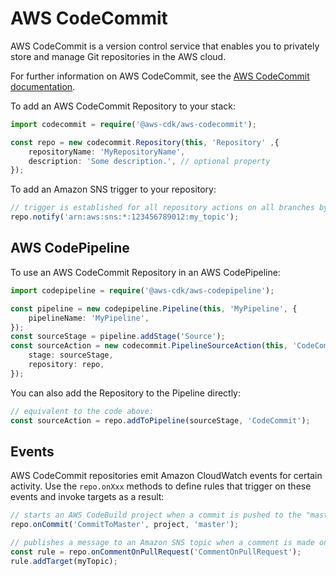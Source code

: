 # AWS CodeCommit

AWS CodeCommit is a version control service that enables you to privately store and manage Git repositories in the AWS cloud.

For further information on AWS CodeCommit,
see the [AWS CodeCommit documentation](https://docs.aws.amazon.com/codecommit).

To add an AWS CodeCommit Repository to your stack:

```ts
import codecommit = require('@aws-cdk/aws-codecommit');

const repo = new codecommit.Repository(this, 'Repository' ,{
    repositoryName: 'MyRepositoryName',
    description: 'Some description.', // optional property
});
```

To add an Amazon SNS trigger to your repository:

```ts
// trigger is established for all repository actions on all branches by default.
repo.notify('arn:aws:sns:*:123456789012:my_topic');
```

## AWS CodePipeline

To use an AWS CodeCommit Repository in an AWS CodePipeline:

```ts
import codepipeline = require('@aws-cdk/aws-codepipeline');

const pipeline = new codepipeline.Pipeline(this, 'MyPipeline', {
    pipelineName: 'MyPipeline',
});
const sourceStage = pipeline.addStage('Source');
const sourceAction = new codecommit.PipelineSourceAction(this, 'CodeCommit', {
    stage: sourceStage,
    repository: repo,
});
```

You can also add the Repository to the Pipeline directly:

```ts
// equivalent to the code above:
const sourceAction = repo.addToPipeline(sourceStage, 'CodeCommit');
```

## Events

AWS CodeCommit repositories emit Amazon CloudWatch events for certain activity.
Use the `repo.onXxx` methods to define rules that trigger on these events
and invoke targets as a result:

```ts
// starts an AWS CodeBuild project when a commit is pushed to the "master" branch of the repo
repo.onCommit('CommitToMaster', project, 'master');

// publishes a message to an Amazon SNS topic when a comment is made on a pull request
const rule = repo.onCommentOnPullRequest('CommentOnPullRequest');
rule.addTarget(myTopic);
```
